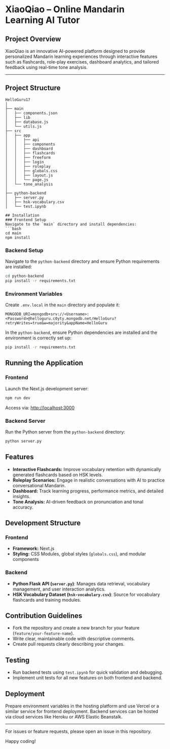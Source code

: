 # XiaoQiao – Online Mandarin Learning AI Tutor

## Project Overview
XiaoQiao is an innovative AI-powered platform designed to provide personalized Mandarin learning experiences through interactive features such as flashcards, role-play exercises, dashboard analytics, and tailored feedback using real-time tone analysis.

---

## Project Structure

```
HelloGuru17
│
├── main
│   ├── components.json
│   ├── lib
│   ├── database.js
│   └── utils.js
├── src
│   ├── app
│   │   ├── api
│   │   ├── components
│   │   ├── dashboard
│   │   ├── flashcards
│   │   ├── freeform
│   │   ├── login
│   │   ├── roleplay
│   │   ├── globals.css
│   │   ├── layout.js
│   │   └── page.js
│   └── tone_analysis
│
├── python-backend
│   ├── server.py
│   ├── hsk-vocabulary.csv
│   └── test.ipynb

## Installation
### Frontend Setup
Navigate to the `main` directory and install dependencies:
```bash
cd main
npm install
```

### Backend Setup
Navigate to the `python-backend` directory and ensure Python requirements are installed:
```bash
cd python-backend
pip install -r requirements.txt
```

### Environment Variables
Create `.env.local` in the `main` directory and populate it:
```
MONGODB_URI=mongodb+srv://<Username>:<Password>@helloguru.c0yty.mongodb.net/HelloGuru?retryWrites=true&w=majority&appName=HelloGuru
```

In the `python-backend`, ensure Python dependencies are installed and the environment is correctly set up:
```bash
pip install -r requirements.txt
```

## Running the Application
### Frontend
Launch the Next.js development server:
```bash
npm run dev
```
Access via: [http://localhost:3000](http://localhost:3000)

### Backend Server
Run the Python server from the `python-backend` directory:
```bash
python server.py
```

## Features
- **Interactive Flashcards:** Improve vocabulary retention with dynamically generated flashcards based on HSK levels.
- **Roleplay Scenarios:** Engage in realistic conversations with AI to practice conversational Mandarin.
- **Dashboard:** Track learning progress, performance metrics, and detailed insights.
- **Tone Analysis:** AI-driven feedback on pronunciation and tonal accuracy.

## Development Structure
### Frontend
- **Framework:** Next.js
- **Styling:** CSS Modules, global styles (`globals.css`), and modular components

### Backend
- **Python Flask API (`server.py`)**: Manages data retrieval, vocabulary management, and user interaction analytics.
- **HSK Vocabulary Dataset (`hsk-vocabulary.csv`)**: Source for vocabulary flashcards and training modules.

## Contribution Guidelines
- Fork the repository and create a new branch for your feature (`feature/your-feature-name`).
- Write clear, maintainable code with descriptive comments.
- Create pull requests clearly describing your changes.

## Testing
- Run backend tests using `test.ipynb` for quick validation and debugging.
- Implement unit tests for all new features on both frontend and backend.

## Deployment
Prepare environment variables in the hosting platform and use Vercel or a similar service for frontend deployment. Backend services can be hosted via cloud services like Heroku or AWS Elastic Beanstalk.

---

For issues or feature requests, please open an issue in this repository.

Happy coding!

